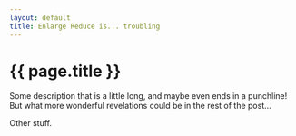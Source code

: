 ```yaml
---
layout: default
title: Enlarge Reduce is... troubling
---
```


# {{ page.title }}

Some description that is a little long, and maybe even ends in a punchline!
But what more wonderful revelations could be in the rest of the post...

<!--~~~-->

Other stuff.